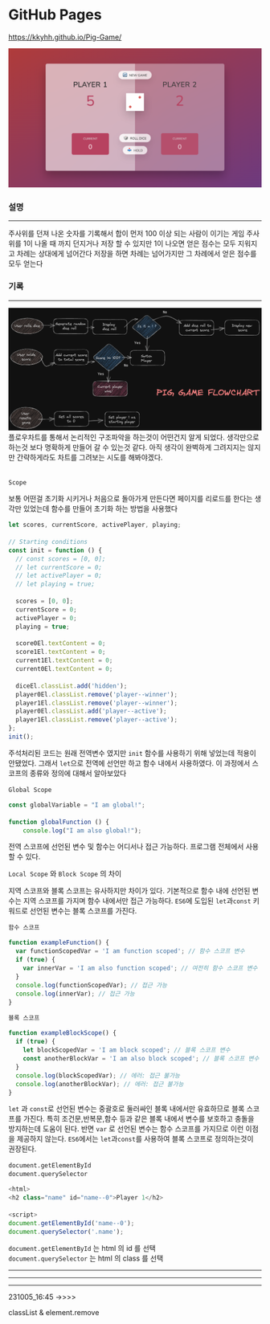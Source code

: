 # GitHub Pages

https://kkyhh.github.io/Pig-Game/

<img src="./pigGame.png">

### 설명

---

주사위를 던져 나온 숫자를 기록해서 합이 먼저 100 이상 되는 사람이 이기는 게임 주사위를 1이 나올 때 까지 던지거나 저장 할 수 있지만 1이 나오면 얻은 점수는 모두 지워지고 차례는 상대에게 넘어간다 저장을 하면 차례는 넘어가지만 그 차례에서 얻은 점수를 모두 얻는다

### 기록

---

<img src="./pigGameFlow.png">
플로우차트를 통해서 논리적인 구조파악을 하는것이 어떤건지 알게 되었다. 생각만으로 하는것 보다 명확하게 만들어 갈 수 있는것 같다. 아직 생각이 완벽하게 그려지지는 않지만 간략하게라도 차트를 그려보는 시도를 해봐야겠다.
<br><br>

`Scope`

보통 어떤걸 초기화 시키거나 처음으로 돌아가게 만든다면 페이지를 리로드를 한다는 생각만 있었는데 함수를 만들어 초기화 하는 방법을 사용했다

```javascript
let scores, currentScore, activePlayer, playing;

// Starting conditions
const init = function () {
  // const scores = [0, 0];
  // let currentScore = 0;
  // let activePlayer = 0;
  // let playing = true;

  scores = [0, 0];
  currentScore = 0;
  activePlayer = 0;
  playing = true;

  score0El.textContent = 0;
  score1El.textContent = 0;
  current1El.textContent = 0;
  current0El.textContent = 0;

  diceEl.classList.add('hidden');
  player0El.classList.remove('player--winner');
  player1El.classList.remove('player--winner');
  player0El.classList.add('player--active');
  player1El.classList.remove('player--active');
};
init();
```

주석처리된 코드는 원래 전역변수 였지만 `init` 함수를 사용하기 위해 넣었는데 적용이 안됐었다. 그래서 `let`으로 전역에 선언만 하고 함수 내에서 사용하였다. 이 과정에서 스코프의 종류와 정의에 대해서 알아보았다

`Global Scope`

```javascript
const globalVariable = "I am global!";

function globalFunction () {
	console.log("I am also global!");
```

전역 스코프에 선언된 변수 및 함수는 어디서나 접근 가능하다. 프로그램 전체에서 사용할 수 있다.

`Local Scope` 와 `Block Scope` 의 차이

지역 스코프와 블록 스코프는 유사하지만 차이가 있다. 기본적으로 함수 내에 선언된 변수는 지역 스코프를 가지며 함수 내에서만 접근 가능하다. `ES6`에 도입된 `let`과`const` 키워드로 선언된 변수는 블록 스코프를 가진다.

`함수 스코프`

```javascript
function exampleFunction() {
  var functionScopedVar = 'I am function scoped'; // 함수 스코프 변수
  if (true) {
    var innerVar = 'I am also function scoped'; // 여전히 함수 스코프 변수
  }
  console.log(functionScopedVar); // 접근 가능
  console.log(innerVar); // 접근 가능
}
```

`블록 스코프`

```javascript
function exampleBlockScope() {
  if (true) {
    let blockScopedVar = 'I am block scoped'; // 블록 스코프 변수
    const anotherBlockVar = 'I am also block scoped'; // 블록 스코프 변수
  }
  console.log(blockScopedVar); // 에러: 접근 불가능
  console.log(anotherBlockVar); // 에러: 접근 불가능
}
```

`let` 과 `const`로 선언된 변수는 중괄호로 둘러싸인 블록 내에서만 유효하므로 블록 스코프를 가진다. 특히 조건문,반복문,함수 등과 같은 블록 내에서 변수를 보호하고 충돌을 방지하는데 도움이 된다. 반면 `var` 로 선언된 변수는 함수 스코프를 가지므로 이런 이점을 제공하지 않는다. `ES6`에서는 `let`과`const`를 사용하여 블록 스코프로 정의하는것이 권장된다.

`document.getElementById`\
`document.querySelector`

```javascript
<html>
<h2 class="name" id="name--0">Player 1</h2>

<script>
document.getElementById('name--0');
document.querySelector('.name');
```

`document.getElementById` 는 html 의 id 를 선택\
`document.querySelector` 는 html 의 class 를 선택

---

---

---

231005_16:45 ->>>>

classList & element.remove
